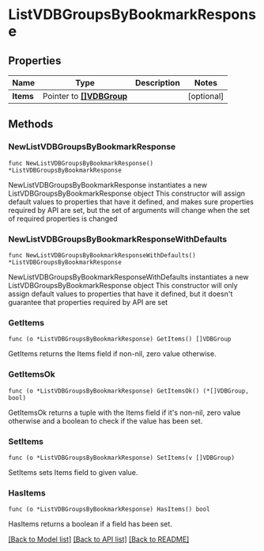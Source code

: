 # ListVDBGroupsByBookmarkResponse

## Properties

Name | Type | Description | Notes
------------ | ------------- | ------------- | -------------
**Items** | Pointer to [**[]VDBGroup**](VDBGroup.md) |  | [optional] 

## Methods

### NewListVDBGroupsByBookmarkResponse

`func NewListVDBGroupsByBookmarkResponse() *ListVDBGroupsByBookmarkResponse`

NewListVDBGroupsByBookmarkResponse instantiates a new ListVDBGroupsByBookmarkResponse object
This constructor will assign default values to properties that have it defined,
and makes sure properties required by API are set, but the set of arguments
will change when the set of required properties is changed

### NewListVDBGroupsByBookmarkResponseWithDefaults

`func NewListVDBGroupsByBookmarkResponseWithDefaults() *ListVDBGroupsByBookmarkResponse`

NewListVDBGroupsByBookmarkResponseWithDefaults instantiates a new ListVDBGroupsByBookmarkResponse object
This constructor will only assign default values to properties that have it defined,
but it doesn't guarantee that properties required by API are set

### GetItems

`func (o *ListVDBGroupsByBookmarkResponse) GetItems() []VDBGroup`

GetItems returns the Items field if non-nil, zero value otherwise.

### GetItemsOk

`func (o *ListVDBGroupsByBookmarkResponse) GetItemsOk() (*[]VDBGroup, bool)`

GetItemsOk returns a tuple with the Items field if it's non-nil, zero value otherwise
and a boolean to check if the value has been set.

### SetItems

`func (o *ListVDBGroupsByBookmarkResponse) SetItems(v []VDBGroup)`

SetItems sets Items field to given value.

### HasItems

`func (o *ListVDBGroupsByBookmarkResponse) HasItems() bool`

HasItems returns a boolean if a field has been set.


[[Back to Model list]](../README.md#documentation-for-models) [[Back to API list]](../README.md#documentation-for-api-endpoints) [[Back to README]](../README.md)


